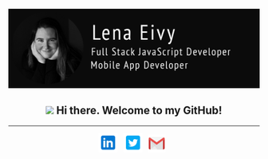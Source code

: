
![Header](./images/banner.png)
<h2 align="center"><img src="https://raw.githubusercontent.com/MartinHeinz/MartinHeinz/master/wave.gif" width="30px"> Hi there. Welcome to my GitHub!</h2>

------------------------------
<center>
<a href="https://www.linkedin.com/in/lena-eivy/" target="_blank" rel="noopener noreferrer"><img height="38" src="./images/linkedin.png"></a>&nbsp;&nbsp;
<a href="https://twitter.com/applena" target="_blank" rel="noopener noreferrer"><img height="38" src="./images/twitter.png"></a>&nbsp;&nbsp;
<a href="mailto:applena@gmail.com" target="_blank" rel="noopener noreferrer"><img height="35" src="./images/gmail.png"></a>&nbsp;&nbsp;
</center>
